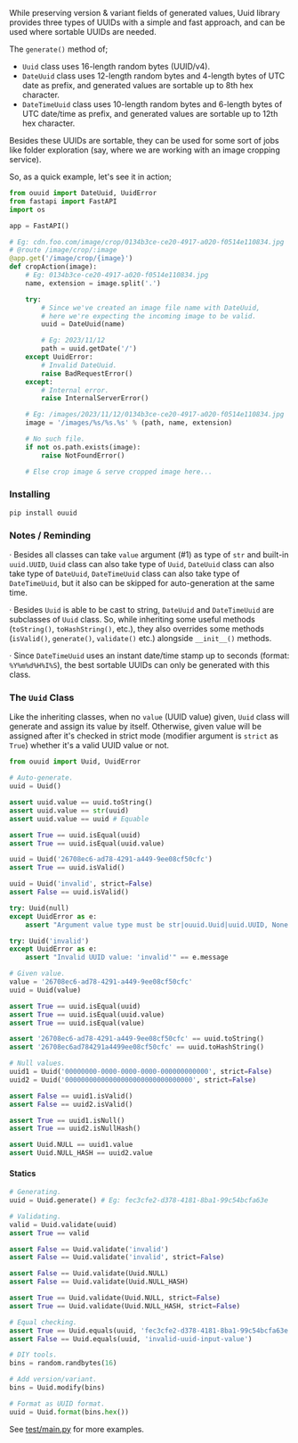 While preserving version & variant fields of generated values, Uuid library provides three types of UUIDs with a simple and fast approach, and can be used where sortable UUIDs are needed.

The `generate()` method of;

- `Uuid` class uses 16-length random bytes (UUID/v4).
- `DateUuid` class uses 12-length random bytes and 4-length bytes of UTC date as prefix, and generated values are sortable up to 8th hex character.
- `DateTimeUuid` class uses 10-length random bytes and 6-length bytes of UTC date/time as prefix, and generated values are sortable up to 12th hex character.

Besides these UUIDs are sortable, they can be used for some sort of jobs like folder exploration (say, where we are working with an image cropping service).

So, as a quick example, let's see it in action;

```py
from ouuid import DateUuid, UuidError
from fastapi import FastAPI
import os

app = FastAPI()

# Eg: cdn.foo.com/image/crop/0134b3ce-ce20-4917-a020-f0514e110834.jpg
# @route /image/crop/:image
@app.get('/image/crop/{image}')
def cropAction(image):
    # Eg: 0134b3ce-ce20-4917-a020-f0514e110834.jpg
    name, extension = image.split('.')

    try:
        # Since we've created an image file name with DateUuid,
        # here we're expecting the incoming image to be valid.
        uuid = DateUuid(name)

        # Eg: 2023/11/12
        path = uuid.getDate('/')
    except UuidError:
        # Invalid DateUuid.
        raise BadRequestError()
    except:
        # Internal error.
        raise InternalServerError()

    # Eg: /images/2023/11/12/0134b3ce-ce20-4917-a020-f0514e110834.jpg
    image = '/images/%s/%s.%s' % (path, name, extension)

    # No such file.
    if not os.path.exists(image):
        raise NotFoundError()

    # Else crop image & serve cropped image here...
```

### Installing
```
pip install ouuid
```

### Notes / Reminding

· Besides all classes can take `value` argument (#1) as type of `str` and built-in `uuid.UUID`, `Uuid` class can also take type of `Uuid`, `DateUuid` class can also take type of `DateUuid`, `DateTimeUuid` class can also take type of `DateTimeUuid`, but it also can be skipped for auto-generation at the same time.

· Besides `Uuid` is able to be cast to string, `DateUuid` and `DateTimeUuid` are subclasses of `Uuid` class. So, while inheriting some useful methods (`toString()`, `toHashString()`, etc.), they also overrides some methods (`isValid()`, `generate()`, `validate()` etc.) alongside `__init__()` methods.

· Since `DateTimeUuid` uses an instant date/time stamp up to seconds (format: `%Y%m%d%H%I%S`), the best sortable UUIDs can only be generated with this class.

### The `Uuid` Class

Like the inheriting classes, when no `value` (UUID value) given, `Uuid` class will generate and assign its value by itself. Otherwise, given value will be assigned after it's checked in strict mode (modifier argument is `strict` as `True`) whether it's a valid UUID value or not.

```py
from ouuid import Uuid, UuidError

# Auto-generate.
uuid = Uuid()

assert uuid.value == uuid.toString()
assert uuid.value == str(uuid)
assert uuid.value == uuid # Equable

assert True == uuid.isEqual(uuid)
assert True == uuid.isEqual(uuid.value)

uuid = Uuid('26708ec6-ad78-4291-a449-9ee08cf50cfc')
assert True == uuid.isValid()

uuid = Uuid('invalid', strict=False)
assert False == uuid.isValid()

try: Uuid(null)
except UuidError as e:
    assert "Argument value type must be str|ouuid.Uuid|uuid.UUID, None given" == e.message

try: Uuid('invalid')
except UuidError as e:
    assert "Invalid UUID value: 'invalid'" == e.message

# Given value.
value = '26708ec6-ad78-4291-a449-9ee08cf50cfc'
uuid = Uuid(value)

assert True == uuid.isEqual(uuid)
assert True == uuid.isEqual(uuid.value)
assert True == uuid.isEqual(value)

assert '26708ec6-ad78-4291-a449-9ee08cf50cfc' == uuid.toString()
assert '26708ec6ad784291a4499ee08cf50cfc' == uuid.toHashString()

# Null values.
uuid1 = Uuid('00000000-0000-0000-0000-000000000000', strict=False)
uuid2 = Uuid('00000000000000000000000000000000', strict=False)

assert False == uuid1.isValid()
assert False == uuid2.isValid()

assert True == uuid1.isNull()
assert True == uuid2.isNullHash()

assert Uuid.NULL == uuid1.value
assert Uuid.NULL_HASH == uuid2.value
```

#### Statics

```py
# Generating.
uuid = Uuid.generate() # Eg: fec3cfe2-d378-4181-8ba1-99c54bcfa63e

# Validating.
valid = Uuid.validate(uuid)
assert True == valid

assert False == Uuid.validate('invalid')
assert False == Uuid.validate('invalid', strict=False)

assert False == Uuid.validate(Uuid.NULL)
assert False == Uuid.validate(Uuid.NULL_HASH)

assert True == Uuid.validate(Uuid.NULL, strict=False)
assert True == Uuid.validate(Uuid.NULL_HASH, strict=False)

# Equal checking.
assert True == Uuid.equals(uuid, 'fec3cfe2-d378-4181-8ba1-99c54bcfa63e')
assert False == Uuid.equals(uuid, 'invalid-uuid-input-value')

# DIY tools.
bins = random.randbytes(16)

# Add version/variant.
bins = Uuid.modify(bins)

# Format as UUID format.
uuid = Uuid.format(bins.hex())
```

See [test/main.py](test/main.py) for more examples. <br><br>
